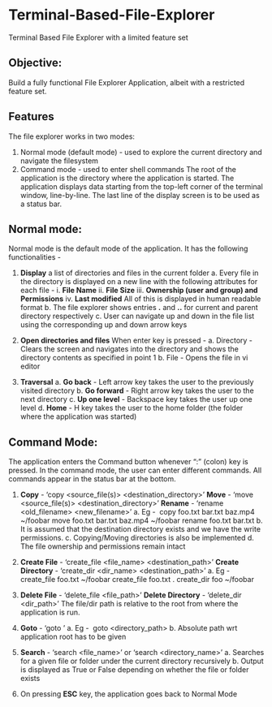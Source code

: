 # Terminal-Based-File-Explorer
Terminal Based File Explorer with a limited feature set

## Objective:
Build a fully functional File Explorer Application, albeit with a restricted feature set.

## Features
The file explorer works in two modes:
1. Normal mode (default mode) - used to explore the current directory and navigate the filesystem
2. Command mode - used to enter shell commands
The root of the application is the directory where the application is started. The application displays data starting from the top-left corner of the terminal window, line-by-line. The last line of the display screen is to be used as a status bar.

## Normal mode:
Normal mode is the default mode of the application. It has the following functionalities -
1. **Display** a list of directories and files in the current folder
a. Every file in the directory is displayed on a new line with the following attributes
for each file -
i. **File Name**
ii. **File Size**
iii. **Ownership (user and group) and Permissions**
iv. **Last modified**
All of this is displayed in human readable format
b. The file explorer shows entries **.** and **\.\.** for current and parent directory respectively
c. User can navigate up and down in the file list using the corresponding up and down arrow keys

2. **Open directories and files**
When enter key is pressed -
a. Directory - Clears the screen and navigates into the directory and shows the directory
contents as specified in point 1
b. File - Opens the file in vi editor
3. **Traversal**
a. **Go back** - Left arrow key takes the user to the previously visited directory
b. **Go forward** - Right arrow key takes the user to the next directory
c. **Up one level** - Backspace key takes the user up one level
d. **Home** - H key takes the user to the home folder (the folder where the application
was started)

## Command Mode:
The application enters the Command button whenever “:” (colon) key is pressed. In the command
mode, the user can enter different commands. All commands appear in the status bar at the bottom.
1. **Copy** - ‘copy <source_file(s)> <destination_directory>’
**Move** - ‘move <source_file(s)> <destination_directory>’
**Rename** - ‘rename <old_filename> <new_filename>’
a. Eg - ​ copy foo.txt bar.txt baz.mp4 ~/foobar
move foo.txt bar.txt baz.mp4 ~/foobar
rename foo.txt bar.txt
b. It is assumed that the destination directory exists and we have the write permissions.
c. Copying/Moving directories is also be implemented
d. The file ownership and permissions remain intact

2. **Create File** - ‘create_file <file_name> <destination_path>’
**Create Directory** - ‘create_dir <dir_name> <destination_path>’
a. Eg - create_file foo.txt ~/foobar
create_file foo.txt .
create_dir foo ~/foobar

3. **Delete File** - ‘delete_file <file_path>’
**Delete Directory** - ‘delete_dir <dir_path>’
The file/dir path is relative to the root from where the application is run.

4. **Goto** - ‘goto <location>’
a. Eg - ​ goto <directory_path>
b. Absolute path wrt application root has to be given

5. **Search** - ‘search <file_name>’ or ‘search <directory_name>’
a. Searches for a given file or folder under the current directory recursively
b. Output is displayed as True or False depending on whether the file or folder exists

6. On pressing **ESC** key, the application goes back to Normal Mode
